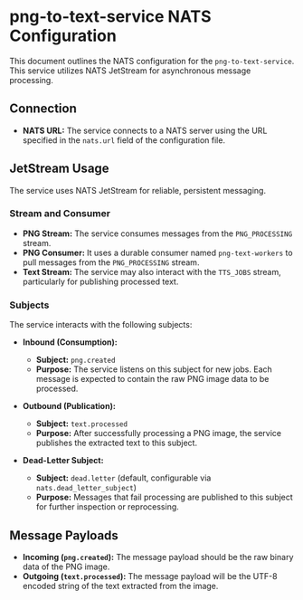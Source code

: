 # png-to-text-service NATS Configuration

This document outlines the NATS configuration for the `png-to-text-service`. This service utilizes NATS JetStream for asynchronous message processing.

## Connection

- **NATS URL:** The service connects to a NATS server using the URL specified in the `nats.url` field of the configuration file.

## JetStream Usage

The service uses NATS JetStream for reliable, persistent messaging.

### Stream and Consumer

- **PNG Stream:** The service consumes messages from the `PNG_PROCESSING` stream.
- **PNG Consumer:** It uses a durable consumer named `png-text-workers` to pull messages from the `PNG_PROCESSING` stream.
- **Text Stream:** The service may also interact with the `TTS_JOBS` stream, particularly for publishing processed text.

### Subjects

The service interacts with the following subjects:

- **Inbound (Consumption):**
  - **Subject:** `png.created`
  - **Purpose:** The service listens on this subject for new jobs. Each message is expected to contain the raw PNG image data to be processed.

- **Outbound (Publication):**
  - **Subject:** `text.processed`
  - **Purpose:** After successfully processing a PNG image, the service publishes the extracted text to this subject.

- **Dead-Letter Subject:**
  - **Subject:** `dead.letter` (default, configurable via `nats.dead_letter_subject`)
  - **Purpose:** Messages that fail processing are published to this subject for further inspection or reprocessing.

## Message Payloads

- **Incoming (`png.created`):** The message payload should be the raw binary data of the PNG image.
- **Outgoing (`text.processed`):** The message payload will be the UTF-8 encoded string of the text extracted from the image.
